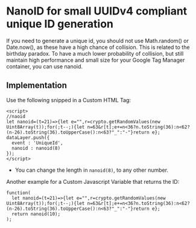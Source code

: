 # NanoID for small UUIDv4 compliant unique ID generation
If you need to generate a unique id, you should not use Math.random() or Date.now(), as these have a high chance of collision. This is related to the birthday paradox.
To have a much lower probability of collision, but still maintain high performance and small size for your Google Tag Manager container, you can use nanoid.

## Implementation
Use the following snipped in a Custom HTML Tag:
```
<script>
//naoid
let nanoid=(t=21)=>{let e="",r=crypto.getRandomValues(new Uint8Array(t));for(;t--;){let n=63&r[t];e+=n<36?n.toString(36):n<62?(n-26).toString(36).toUpperCase():n<63?"_":"-"}return e};
dataLayer.push({
  event : 'UniqueId',
  nanoid : nanoid(8)
});
</script>
```
* You can change the length in `nanoid(8)`, to any other number.

Another example for a Custom Javascript Variable that returns the ID:
```
function(
  let nanoid=(t=21)=>{let e="",r=crypto.getRandomValues(new Uint8Array(t));for(;t--;){let n=63&r[t];e+=n<36?n.toString(36):n<62?(n-26).toString(36).toUpperCase():n<63?"_":"-"}return e};
  return nanoid(10);
);
```

